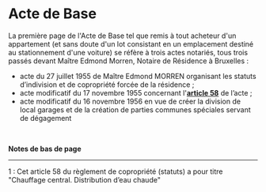 <link rel="stylesheet" href="normal3.css" type="text/css" />

# Acte de Base

La première page de l'Acte de Base tel que remis à tout acheteur d'un appartement (et sans doute d'un lot consistant en un emplacement destiné au stationnement d'une voiture) se réfère à trois actes notariés, tous trois passés devant Maître Edmond Morren, Notaire de Résidence à Bruxelles :

* acte du 27 juillet 1955 de Maître Edmond MORREN organisant les statuts d’indivision et de copropriété forcée de la
résidence ;
* acte modificatif du 17 novembre 1955 concernant l'<a href="#footnote"><b>article 58</b></a> de l’acte ;
* acte modificatif du 16 novembre 1956 en vue de créer la division de local garages et de la création de parties communes spéciales servant de dégagement

&nbsp;

<a name="footnote"><b>Notes de bas de page</b></a>

----

1 : Cet article 58 du règlement de copropriété (statuts) a pour titre "Chauffage central. Distribution d’eau chaude"
